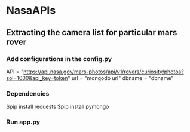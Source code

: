 # NasaAPIs

## Extracting the camera list for particular mars rover

### Add configurations in the config.py
API = "https://api.nasa.gov/mars-photos/api/v1/rovers/curiosity/photos?sol=1000&api_key=token"
url = "mongodb url"
dbname = "dbname"

### Dependencies
$pip install requests
$pip install pymongo

### Run app.py
